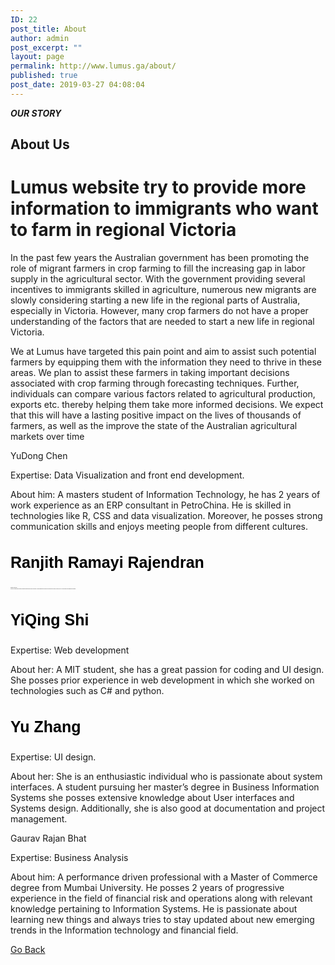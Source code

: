 ```yaml
---
ID: 22
post_title: About
author: admin
post_excerpt: ""
layout: page
permalink: http://www.lumus.ga/about/
published: true
post_date: 2019-03-27 04:08:04
---
```

<p><b><i>OUR STORY</i></b></p>		
			<h2>About Us</h2>		
			<h1>Lumus website try to provide more information to immigrants who want to farm in regional Victoria  </h1>		
		<p>In the past few years the Australian government has been promoting the role of migrant farmers in crop farming to fill the increasing gap in labor supply in the agricultural sector. With the government providing several incentives to immigrants skilled in agriculture, numerous new migrants are slowly considering starting a new life in the regional parts of Australia, especially in Victoria. However, many crop farmers do not have a proper understanding of the factors that are needed to start a new life in regional Victoria.</p><p>We at Lumus have targeted this pain point and aim to assist such potential farmers by equipping them with the information they need to thrive in these areas. We plan to assist these farmers in taking important decisions associated with crop farming through forecasting techniques. Further, individuals can compare various factors related to agricultural production, exports etc. thereby helping them take more informed decisions. We expect that this will have a lasting positive impact on the lives of thousands of farmers, as well as the improve the state of the Australian agricultural markets over time</p><p>YuDong Chen</p><p>Expertise: Data Visualization and front end development. </p><p>About him: A masters student of Information Technology, he has 2 years of work experience as an ERP consultant in PetroChina. He is skilled in technologies like R, CSS and data visualization. Moreover, he posses strong communication skills and enjoys meeting people from different cultures. </p><h3 style="font-variant-ligatures: normal; font-variant-caps: normal; font-family: 'Oleo Script', sans-serif; font-size: 25px; font-style: normal; color: #000000;" data-elementor-setting-key="title_text" data-elementor-inline-editing-toolbar="none" data-pen-placeholder="Type Here...">Ranjith Ramayi Rajendran</h3><p style="font-variant-ligatures: normal; font-variant-caps: normal; font-family: Arial, sans-serif; font-size: 1px; font-style: normal; font-weight: 400;">Expertise: Data Science </p><p style="font-variant-ligatures: normal; font-variant-caps: normal; font-family: Arial, sans-serif; font-size: 1px; font-style: normal; font-weight: 400;">About him: An individual who is extremely passionate about data science and an avid learner. He posses significant work experience in technologies such as DMBS, Python,R and .Net. He is also skilled in data wrangling and exploration.</p><h3 style="font-variant-ligatures: normal; font-variant-caps: normal; font-family: 'Oleo Script', sans-serif; font-size: 25px; font-style: normal; color: #000000;" data-elementor-setting-key="title_text" data-elementor-inline-editing-toolbar="none" data-pen-placeholder="Type Here...">YiQing Shi</h3><p>Expertise: Web development </p><p>About her: A MIT student, she has a great passion for coding and UI design. She posses prior experience in web development in which she worked on technologies such as C# and python. </p><h3 style="font-variant-ligatures: normal; font-variant-caps: normal; font-family: 'Oleo Script', sans-serif; font-size: 25px; font-style: normal; color: #000000;" data-elementor-setting-key="title_text" data-elementor-inline-editing-toolbar="none" data-pen-placeholder="Type Here...">Yu Zhang</h3><p>Expertise: UI design. </p><p>About her: She is an enthusiastic individual who is passionate about system interfaces. A student pursuing her master’s degree in Business Information Systems she posses extensive knowledge about User interfaces and Systems design. Additionally, she is also good at documentation and project management. </p><p>Gaurav Rajan Bhat</p><p>Expertise: Business Analysis </p><p>About him: A performance driven professional with a Master of Commerce degree from Mumbai University. He posses 2 years of progressive experience in the field of financial risk and operations along with relevant knowledge pertaining to Information Systems. He is passionate about learning new things and always tries to stay updated about new emerging trends in the Information technology and financial field.</p>		
			<a href="http://www.lumus.ga/" role="button">
						Go Back
					</a>